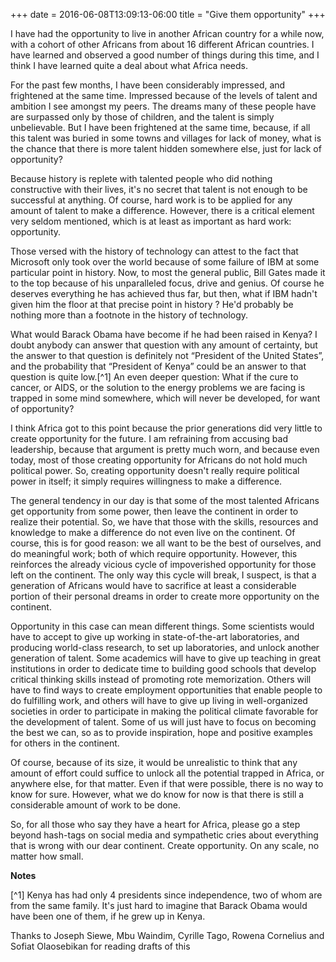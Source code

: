+++
date = 2016-06-08T13:09:13-06:00
title = "Give them opportunity"
+++


I have had the opportunity to live in another African country for a while now, with a cohort of other Africans from about 16 different African countries. I have learned and observed a good number of things during this time, and I think I have learned quite a deal about what Africa needs.

For the past few months, I have been considerably impressed, and frightened at the same time. Impressed because of the levels of talent and ambition I see amongst my peers. The dreams many of these people have are surpassed only by those of children, and the talent is simply unbelievable. But I have been frightened at the same time, because, if all this talent was buried in some towns and villages for lack of money, what is the chance that there is more talent hidden somewhere else, just for lack of opportunity?

Because history is replete with talented people who did nothing constructive with their lives, it's no secret that talent is not enough to be successful at anything. Of course, hard work is to be applied for any amount of talent to make a difference. However, there is a critical element very seldom mentioned, which is at least as important as hard work: opportunity.

Those versed with the history of technology can attest to the fact that Microsoft only took over the world because of some failure of IBM at some particular point in history. Now, to most the general public, Bill Gates made it to the top because of his unparalleled focus, drive and genius. Of course he deserves everything he has achieved thus far, but then, what if IBM hadn't given him the floor at that precise point in history ? He'd probably be nothing more than a footnote in the history of technology.

What would Barack Obama have become if he had been raised in Kenya? I doubt anybody can answer that question with any amount of certainty, but the answer to that question is definitely not “President of the United States”, and the probability that “President of Kenya” could be an answer to that question is quite low.[^1] An even deeper question: What if the cure to cancer, or AIDS, or the solution to the energy problems we are facing is trapped in some mind somewhere, which will never be developed, for want of opportunity?

I think Africa got to this point because the prior generations did very little to create opportunity for the future. I am refraining from accusing bad leadership, because that argument is pretty much worn, and because even today, most of those creating opportunity for Africans do not hold much political power. So, creating opportunity doesn't really require political power in itself; it simply requires willingness to make a difference.

The general tendency in our day is that some of the most talented Africans get opportunity from some power, then leave the continent in order to realize their potential. So, we have that those with the skills, resources and knowledge to make a difference do not even live on the continent. 
Of course, this is for good reason: we all want to be the best of ourselves, and do meaningful work; both of which require opportunity. However, this reinforces the already vicious cycle of impoverished opportunity for those left on the continent. The only way this cycle will break, I suspect, is that a generation of Africans would have to sacrifice at least a considerable portion of their personal dreams in order to create more opportunity on the continent.

Opportunity in this case can mean different things. Some scientists would have to accept to give up working in state-of-the-art laboratories, and producing world-class research, to set up laboratories, and unlock another generation of talent. Some academics will have to give up teaching in great institutions in order to dedicate time to building good schools that develop critical thinking skills instead of promoting rote memorization. Others will have to find ways to create employment opportunities that enable people to do fulfilling work, and others will have to give up living in well-organized societies in order to participate in making the political climate favorable for the development of talent. Some of us will just have to focus on becoming the best we can, so as to provide inspiration, hope and positive examples for others in the continent.

Of course, because of its size, it would be unrealistic to think that any amount of effort could suffice to unlock all the potential trapped in Africa, or anywhere else, for that matter. Even if that were possible, there is no way to know for sure. However, what we do know for now is that there is still a  considerable amount of work to be done. 

So, for all those who say they have a heart for Africa, please go a step beyond hash-tags on social media and sympathetic cries about everything that is wrong with our dear continent. Create opportunity. On any scale, no matter how small.

**Notes**

[^1] Kenya has had only 4 presidents since independence, two of whom are from the same family. It's just hard to imagine that Barack Obama would have been one of them, if he grew up in Kenya.

Thanks to Joseph Siewe, Mbu Waindim, Cyrille Tago, Rowena Cornelius and Sofiat Olaosebikan for reading drafts of this






